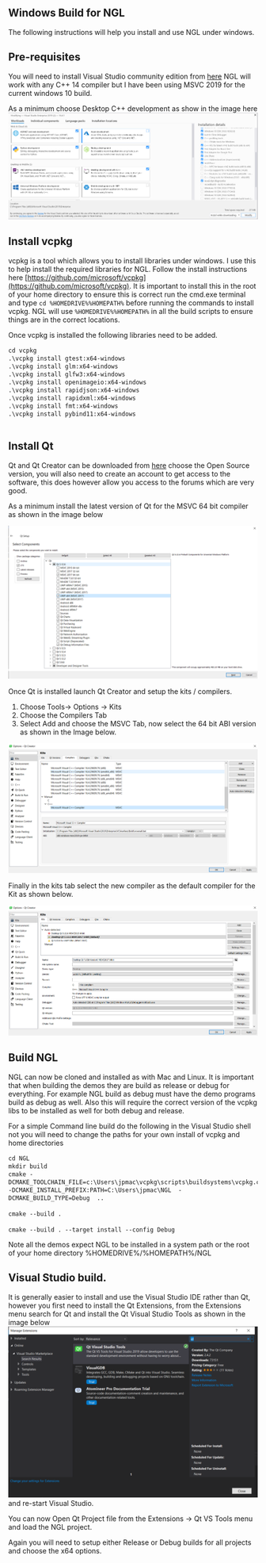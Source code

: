 ## Windows Build for NGL

The following instructions will help you install and use NGL under windows.

## Pre-requisites

You will need to install Visual Studio community edition from [here](https://visualstudio.microsoft.com/downloads/) NGL will work with any C++ 14 compiler but I have been using MSVC 2019 for the current windows 10 build.

As a minimum choose Desktop C++ development as show in the image here
![](images/windows1.png)

## Install vcpkg

vcpkg is a tool which allows you to install libraries under windows. I use this to help install the required libraries for NGL. Follow the install instructions here  [https://github.com/microsoft/vcpkg](https://github.com/microsoft/vcpkg). It is important to install this in the root of your home directory to ensure this is correct run the cmd.exe terminal and type ```cd %HOMEDRIVE%%HOMEPATH%``` before running the commands to install vcpkg. NGL will use ``` %HOMEDRIVE%%HOMEPATH% ``` in all the build scripts to ensure things are in the correct locations.

Once vcpkg is installed the following libraries need to be added.


```
cd vcpkg
.\vcpkg install gtest:x64-windows
.\vcpkg install glm:x64-windows
.\vcpkg install glfw3:x64-windows
.\vcpkg install openimageio:x64-windows
.\vcpkg install rapidjson:x64-windows
.\vcpkg install rapidxml:x64-windows
.\vcpkg install fmt:x64-windows
.\vcpkg install pybind11:x64-windows


```

## Install Qt 

Qt and Qt Creator can be downloaded from [here](https://www.qt.io/download) choose the Open Source version, you will also need to create an account to get access to the software, this does however allow you access to the forums which are very good.

As a minimum install the latest version of Qt for the MSVC 64 bit compiler as shown in the image below

![](images/qt.png)


Once Qt is installed launch Qt Creator and setup the kits / compilers.

1. Choose Tools-> Options -> Kits
2. Choose the Compilers Tab
3. Select Add and choose the MSVC Tab, now select the 64 bit ABI version as shown in the Image below.

![](images/qt2.png)

Finally in the kits tab select the new compiler as the default compiler for the Kit as shown below.

![](images/qt3.png)

## Build NGL

NGL can now be cloned and installed as with Mac and Linux. It is important that when building the demos they are build as release or debug for everything. For example NGL build as debug must have the demo programs build as debug as well. Also this will require the correct version of the vcpkg libs to be installed as well for both debug and release.

For a simple Command line build do the following in the Visual Studio shell not you will need to change the paths for your own install of vcpkg and home directories

```
cd NGL
mkdir build
cmake -DCMAKE_TOOLCHAIN_FILE=c:\Users\jpmac\vcpkg\scripts\buildsystems\vcpkg.cmake -DCMAKE_INSTALL_PREFIX:PATH=C:\Users\jpmac\NGL  -DCMAKE_BUILD_TYPE=Debug  ..

cmake --build .

cmake --build . --target install --config Debug

```

Note all the demos expect NGL to be installed in a system path or the root of your home directory %HOMEDRIVE%/%HOMEPATH%/NGL 

## Visual Studio build.

It is generally easier to install and use the Visual Studio IDE rather than Qt, however you first need to install the Qt Extensions, from the Extensions menu search for Qt and install the Qt Visual Studio Tools as shown in the image below
![](images/qt4.png) and re-start Visual Studio.

You can now Open Qt Project file from the Extensions -> Qt VS Tools menu and load the NGL project.

Again you will need to setup either Release or Debug builds for all projects and choose the x64 options.

